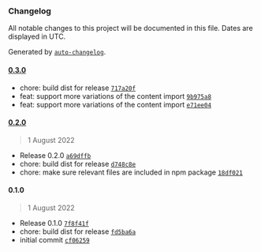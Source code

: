 ### Changelog

All notable changes to this project will be documented in this file. Dates are displayed in UTC.

Generated by [`auto-changelog`](https://github.com/CookPete/auto-changelog).

#### [0.3.0](https://github.com/simplyhexagonal/ssg-content-plugin/compare/0.2.0...0.3.0)

- chore: build dist for release [`717a20f`](https://github.com/simplyhexagonal/ssg-content-plugin/commit/717a20f76f677b0a0c1bf916852904bc13433e1d)
- feat: support more variations of the content import [`9b975a8`](https://github.com/simplyhexagonal/ssg-content-plugin/commit/9b975a85b184f35abb6bb5cd05e05aa7b411b6f4)
- feat: support more variations of the content import [`e71ee04`](https://github.com/simplyhexagonal/ssg-content-plugin/commit/e71ee043b4637ad482aa51e7687419ff9bd134c1)

#### [0.2.0](https://github.com/simplyhexagonal/ssg-content-plugin/compare/0.1.0...0.2.0)

> 1 August 2022

- Release 0.2.0 [`a69dffb`](https://github.com/simplyhexagonal/ssg-content-plugin/commit/a69dffbf4b931f064ef97ac640fee26d1d6d7d93)
- chore: build dist for release [`d748c8e`](https://github.com/simplyhexagonal/ssg-content-plugin/commit/d748c8e18d03eb74edb7cec8c45166dc767d8345)
- chore: make sure relevant files are included in npm package [`18df021`](https://github.com/simplyhexagonal/ssg-content-plugin/commit/18df021f3a43308236c5115e0f82cb185ee2f0b3)

#### 0.1.0

> 1 August 2022

- Release 0.1.0 [`7f8f41f`](https://github.com/simplyhexagonal/ssg-content-plugin/commit/7f8f41f1d5e6e983af61fe4ac282d13a4b556091)
- chore: build dist for release [`fd5ba6a`](https://github.com/simplyhexagonal/ssg-content-plugin/commit/fd5ba6ae07f3ca34658ee834dd81737aeb34b1ee)
- initial commit [`cf06259`](https://github.com/simplyhexagonal/ssg-content-plugin/commit/cf062595c64c469fa594e99f9d0726564cb26f80)

